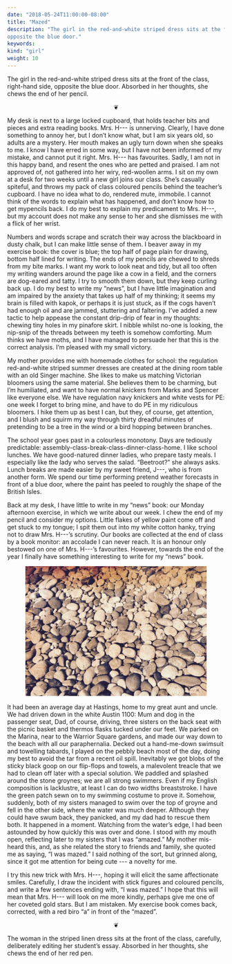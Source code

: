 ```yaml
---
date: "2018-05-24T11:00:00-08:00"
title: "Mazed"
description: "The girl in the red-and-white striped dress sits at the front of the class, right-hand side,
opposite the blue door."
keywords:
kind: "girl"
weight: 10
---
```


The girl in the red-and-white striped dress sits at the front of the class, right-hand side,
opposite the blue door. Absorbed in her thoughts, she chews the end of her pencil.

<center>
❦
</center>

My desk is next to a large locked cupboard, that holds teacher bits and pieces and extra reading
books. Mrs. H--- is unnerving. Clearly, I have done something to annoy her, but I don’t know what,
but I am six years old, so adults are a mystery. Her mouth makes an ugly turn down when she speaks
to me. I know I have erred in some way, but I have not been informed of my mistake, and cannot put
it right. Mrs. H--- has favourites. Sadly, I am not in this happy band, and resent the ones who are
petted and praised. I am not approved of, not gathered into her wiry, red-woollen arms. I sit on my
own at a desk for two weeks until a new girl joins our class. She’s casually spiteful, and throws my pack of class coloured pencils behind the teacher’s cupboard. I have no idea what to do, rendered mute, immobile. I cannot think of the words to explain what has happened, and don’t know how to get mypencils back. I do my best to explain my predicament to Mrs. H---, but my account does not make any sense to her and she dismisses me with a flick of her wrist.

Numbers and words scrape and scratch their way across the blackboard in dusty chalk, but I can make
little sense of them. I beaver away in my exercise book: the cover is blue; the top half of page
plain for drawing, bottom half lined for writing. The ends of my pencils are chewed to shreds from
my bite marks. I want my work to look neat and tidy, but all too often my writing wanders around the
page like a cow in a field, and the corners are dog-eared and tatty. I try to smooth them down, but
they keep curling back up. I do my best to write my “news”, but I have little imagination and am
impaired by the anxiety that takes up half of my thinking; it seems my brain is filled with kapok,
or perhaps it is just stuck, as if the cogs haven’t had enough oil and are jammed, stuttering and
faltering. I’ve added a new tactic to help appease the constant drip-drip of fear in my thoughts:
chewing tiny holes in my pinafore skirt. I nibble whilst no-one is looking, the nip-snip of the
threads between my teeth is somehow comforting. Mum thinks we have moths, and I have managed to
persuade her that this is the correct analysis. I’m pleased with my small victory.

My mother provides me with homemade clothes for school: the regulation red-and-white striped summer
dresses are created at the dining room table with an old Singer machine. She likes to make us
matching Victorian bloomers using the same material. She believes them to be charming, but I’m
humiliated, and want to have normal knickers from Marks and Spencer like everyone else. We have
regulation navy knickers and white vests for PE: one week I forget to bring mine, and have to do PE
in my ridiculous bloomers. I hike them up as best I can, but they, of course, get attention, and I
blush and squirm my way through thirty dreadful minutes of pretending to be a tree in the wind or a
bird hopping between branches.

The school year goes past in a colourless monotony. Days are tediously predictable:
assembly-class-break-class-dinner-class-home. I like school lunches. We have good-natured dinner
ladies, who prepare tasty meals. I especially like the lady who serves the salad. “Beetroot?” she
always asks. Lunch breaks are made easier by my sweet friend, J---, who is from another form. We
spend our time performing pretend weather forecasts in front of a blue door, where the paint has
peeled to roughly the shape of the British Isles.

Back at my desk, I have little to write in my “news” book: our Monday afternoon exercise, in which
we write about our week. I chew the end of my pencil and consider my options. Little flakes of
yellow paint come off and get stuck to my tongue; I spit them out into my white cotton hanky, trying
not to draw Mrs. H---’s scrutiny. Our books are collected at the end of class by a book monitor: an
accolade I can never reach. It is an honour only bestowed on one of Mrs. H---’s favourites. However,
towards the end of the year I finally have something interesting to write for my “news” book.

<center>
<img style="max-width:30em;" src="/images/IMG_0489_edit.jpg" alt="Pebbles Picture"/>
</center>

It had been an average day at Hastings, home to my great aunt and uncle. We had driven down in the
white Austin 1100: Mum and dog in the passenger seat, Dad, of course, driving, three sisters on the
back seat with the picnic basket and thermos flasks tucked under our feet. We parked on the Marina,
near to the Warrior Square gardens, and made our way down to the beach with all our
paraphernalia. Decked out a hand-me-down swimsuit and towelling tabards, I played on the pebbly
beach most of the day, doing my best to avoid the tar from a recent oil spill. Inevitably we got
blobs of the sticky black goop on our flip-flops and towels, a malevolent treacle that we had to clean off later with a special solution. We paddled and splashed around the stone groynes; we are all strong swimmers. Even if my English composition is lacklustre, at least I can do two widths
breaststroke. I have the green patch sewn on to my swimming costume to prove it. Somehow, suddenly,
both of my sisters managed to swim over the top of groyne and fell in the other side, where the
water was much deeper. Although they could have swum back, they panicked, and my dad had to rescue
them both. It happened in a moment. Watching from the water’s edge, I had been astounded by how
quickly this was over and done. I stood with my mouth open, reflecting later to my sisters that I
was “amazed.” My mother mis-heard this, and, as she related the story to friends and family, she
quoted me as saying, “I was mazed.” I said nothing of the sort, but grinned along, since it got me
attention for being cute --- a novelty for me.

I try this new trick with Mrs. H---, hoping it will elicit the same affectionate smiles. Carefully,
I draw the incident with stick figures and coloured pencils, and write a few sentences ending with,
“I was mazed.” I hope that this will mean that Mrs. H--- will look on me more kindly, perhaps give
me one of her coveted gold stars. But I am mistaken. My exercise book comes back, corrected, with a
red biro “a” in front of the “mazed”.

<center>
❦
</center>

The woman in the striped linen dress sits at the front of the class, carefully, deliberately editing her student’s essay. Absorbed in her thoughts, she chews the end of her red pen.
		
